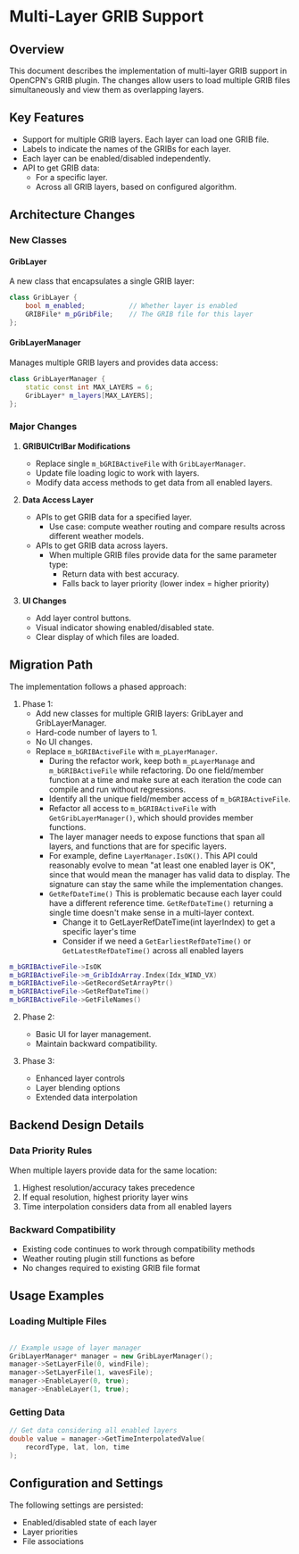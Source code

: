 # Multi-Layer GRIB Support

## Overview

This document describes the implementation of multi-layer GRIB support in OpenCPN's GRIB plugin.
The changes allow users to load multiple GRIB files simultaneously and view them as overlapping layers.

## Key Features

- Support for multiple GRIB layers. Each layer can load one GRIB file.
- Labels to indicate the names of the GRIBs for each layer.
- Each layer can be enabled/disabled independently.
- API to get GRIB data:
    - For a specific layer.
    - Across all GRIB layers, based on configured algorithm.

## Architecture Changes

### New Classes

#### GribLayer

A new class that encapsulates a single GRIB layer:

```c++
class GribLayer {
    bool m_enabled;           // Whether layer is enabled
    GRIBFile* m_pGribFile;    // The GRIB file for this layer
};
```

#### GribLayerManager

Manages multiple GRIB layers and provides data access:

```c++
class GribLayerManager {
    static const int MAX_LAYERS = 6;
    GribLayer* m_layers[MAX_LAYERS];
};
```

### Major Changes

1. **GRIBUICtrlBar Modifications**
   - Replace single `m_bGRIBActiveFile` with `GribLayerManager`.
   - Update file loading logic to work with layers.
   - Modify data access methods to get data from all enabled layers.

2. **Data Access Layer**
   - APIs to get GRIB data for a specified layer.
      - Use case: compute weather routing and compare results across different weather models.
   - APIs to get GRIB data across layers.
      - When multiple GRIB files provide data for the same parameter type:
         - Return data with best accuracy.
         - Falls back to layer priority (lower index = higher priority)

3. **UI Changes**
   - Add layer control buttons.
   - Visual indicator showing enabled/disabled state.
   - Clear display of which files are loaded.

## Migration Path

The implementation follows a phased approach:

1. Phase 1:
   - Add new classes for multiple GRIB layers: GribLayer and GribLayerManager.
   - Hard-code number of layers to 1.
   - No UI changes.
   - Replace `m_bGRIBActiveFile` with `m_pLayerManager`.
      - During the refactor work, keep both `m_pLayerManage` and `m_bGRIBActiveFile` while refactoring.
        Do one field/member function at a time and make sure at each iteration the code can compile and run without regressions.
      - Identify all the unique field/member access of `m_bGRIBActiveFile`.
      - Refactor all access to `m_bGRIBActiveFile` with `GetGribLayerManager()`, which should provides member functions.
      - The layer manager needs to expose functions that span all layers, and functions that are for specific layers.
      - For example, define `LayerManager.IsOK()`. This API could reasonably evolve to mean "at least one enabled layer is OK",
        since that would mean the manager has valid data to display.
        The signature can stay the same while the implementation changes.
      - `GetRefDateTime()` This is problematic because each layer could have a different reference time.
        `GetRefDateTime()` returning a single time doesn't make sense in a multi-layer context.
          - Change it to GetLayerRefDateTime(int layerIndex) to get a specific layer's time
          - Consider if we need a `GetEarliestRefDateTime()` or `GetLatestRefDateTime()` across all enabled layers

```c++
m_bGRIBActiveFile->IsOK
m_bGRIBActiveFile->m_GribIdxArray.Index(Idx_WIND_VX)
m_bGRIBActiveFile->GetRecordSetArrayPtr()
m_bGRIBActiveFile->GetRefDateTime()
m_bGRIBActiveFile->GetFileNames()
```

2. Phase 2:
   - Basic UI for layer management.
   - Maintain backward compatibility.

3. Phase 3:
   - Enhanced layer controls
   - Layer blending options
   - Extended data interpolation

## Backend Design Details

### Data Priority Rules

When multiple layers provide data for the same location:

1. Highest resolution/accuracy takes precedence
2. If equal resolution, highest priority layer wins
3. Time interpolation considers data from all enabled layers

### Backward Compatibility

- Existing code continues to work through compatibility methods
- Weather routing plugin still functions as before
- No changes required to existing GRIB file format

## Usage Examples

### Loading Multiple Files

```c++

// Example usage of layer manager
GribLayerManager* manager = new GribLayerManager();
manager->SetLayerFile(0, windFile);
manager->SetLayerFile(1, wavesFile);
manager->EnableLayer(0, true);
manager->EnableLayer(1, true);
```

### Getting Data

```c++
// Get data considering all enabled layers
double value = manager->GetTimeInterpolatedValue(
    recordType, lat, lon, time
);
```

## Configuration and Settings

The following settings are persisted:

- Enabled/disabled state of each layer
- Layer priorities
- File associations
